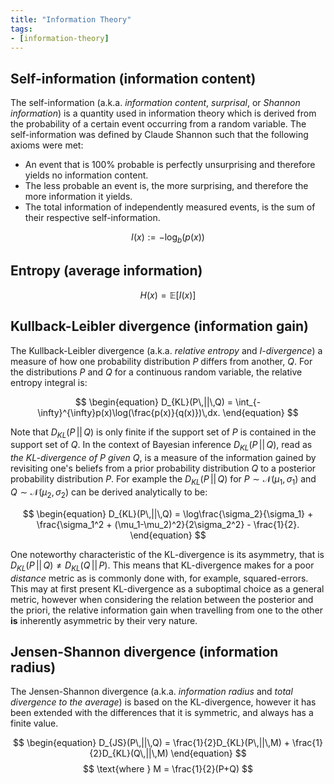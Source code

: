 ```yaml
---
title: "Information Theory"
tags:
- [information-theory]
---
```


## Self-information (information content)

The self-information (a.k.a. _information content_, _surprisal_,
or _Shannon information_) is a quantity used in information theory which
is derived from the probability of a certain event occurring from a random
variable. The self-information was defined by Claude Shannon such that
the following axioms were met:

- An event that is 100% probable is perfectly unsurprising and
  therefore yields no information content.
- The less probable an event is, the more surprising, and therefore the
  more information it yields.
- The total information of independently measured events, is the
  sum of their respective self-information.

$$
\begin{equation}
    I(x):=-\log_b(p(x))
\end{equation}
$$

## Entropy (average information)

$$
\begin{equation}
    H(x)=\mathbb{E}[I(x)]
\end{equation}
$$

## Kullback-Leibler divergence (information gain)

The Kullback-Leibler divergence (a.k.a. _relative entropy_ and
_I-divergence_) a measure of how one probability distribution $P$ differs
from another, $Q$. For the distributions $P$ and $Q$ for a continuous random
variable, the relative entropy integral is:

$$
\begin{equation}
    D_{KL}(P\,||\,Q) = \int_{-\infty}^{\infty}p(x)\log(\frac{p(x)}{q(x)})\,dx.
\end{equation}
$$

Note that $D_{KL}(P\,||\,Q)$ is only finite if the support set of $P$ is
contained in the support set of $Q$. In the context of Bayesian inference
$D_{KL}(P\,||\,Q)$, read as _the KL-divergence of P given Q_, is a
measure of the information gained by revisiting one's beliefs from a prior
probability distribution $Q$ to a posterior probability distribution $P$. For
example the $D_{KL}(P\,||\,Q)$ for $P\sim{}\mathcal{N}(\mu_1,\sigma_1)$ and
$Q\sim{}\mathcal{N}(\mu_2,\sigma_2)$ can be derived analytically to be:

$$
\begin{equation}
    D_{KL}(P\,||\,Q) = \log\frac{\sigma_2}{\sigma_1} + \frac{\sigma_1^2 + (\mu_1-\mu_2)^2}{2\sigma_2^2} - \frac{1}{2}.
\end{equation}
$$

One noteworthy characteristic of the KL-divergence is its asymmetry, that is
$D_{KL}(P\,||\,Q)\neq{}D_{KL}(Q\,||\,P)$. This means that KL-divergence makes
for a poor _distance_ metric as is commonly done with, for example,
squared-errors. This may at first present KL-divergence as a suboptimal choice
as a general metric, however when considering the relation between the posterior
and the priori, the relative information gain when travelling from one to the
other **is** inherently asymmetric by their very nature. 

## Jensen-Shannon divergence (information radius)

The Jensen-Shannon divergence (a.k.a. _information radius_ and _total divergence
to the average_) is based on the KL-divergence, however it has been extended
with the differences that it is symmetric, and always has a finite value.

$$
\begin{equation}
    D_{JS}(P\,||\,Q) = \frac{1}{2}D_{KL}(P\,||\,M) + \frac{1}{2}D_{KL}(Q\,||\,M)
\end{equation}
$$
$$
\text{where  }
M = \frac{1}{2}(P+Q)
$$